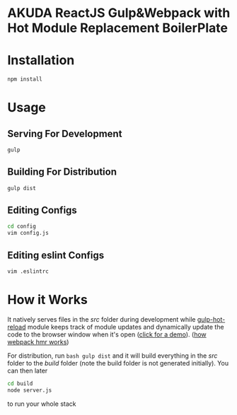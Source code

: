 AKUDA ReactJS Gulp&Webpack with Hot Module Replacement BoilerPlate
==================================================================


# Installation
```bash
npm install
```

# Usage

## Serving For Development
```bash
gulp
```

## Building For Distribution
```bash
gulp dist
```

## Editing Configs
```bash
cd config
vim config.js
```

## Editing eslint Configs
```bash
vim .eslintrc
```

# How it Works

It natively serves files in the _src_ folder during development while [gulp-hot-reload](https://github.com/getjs/gulp-hot-reload) module keeps track of module updates and dynamically update the code to the browser window when it's open ([click for a demo](https://github.com/glenjamin/ultimate-hot-reloading-example)). ([how webpack hmr works](https://webpack.github.io/docs/hot-module-replacement-with-webpack.html))

For distribution, run ```bash gulp dist``` and it will build everything in the _src_ folder to the _build_ folder (note the build folder is not generated initially). You can then later
```bash 
cd build
node server.js
```
to run your whole stack




